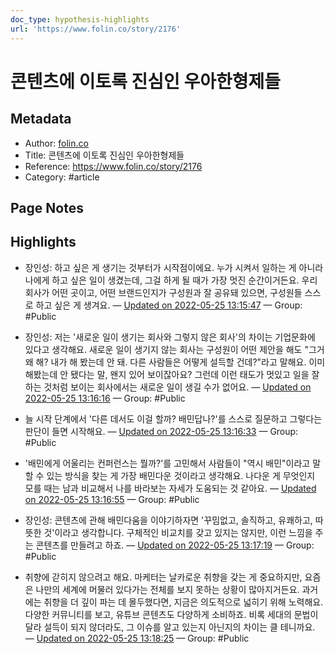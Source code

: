 ```yaml
---
doc_type: hypothesis-highlights
url: 'https://www.folin.co/story/2176'
---
```


# 콘텐츠에 이토록 진심인 우아한형제들

## Metadata
- Author: [folin.co]()
- Title: 콘텐츠에 이토록 진심인 우아한형제들
- Reference: https://www.folin.co/story/2176
- Category: #article

## Page Notes
## Highlights
- 장인성: 하고 싶은 게 생기는 것부터가 시작점이에요. 누가 시켜서 일하는 게 아니라 나에게 하고 싶은 일이 생겼는데, 그걸 하게 될 때가 가장 멋진 순간이거든요. 우리 회사가 어떤 곳이고, 어떤 브랜드인지가 구성원과 잘 공유돼 있으면, 구성원들 스스로 하고 싶은 게 생겨요. — [Updated on 2022-05-25 13:15:47](https://hyp.is/WlmfENvhEeyLKB_yPabqFA/www.folin.co/story/2176) — Group: #Public

- 장인성: 저는 '새로운 일이 생기는 회사와 그렇지 않은 회사'의 차이는 기업문화에 있다고 생각해요. 새로운 일이 생기지 않는 회사는 구성원이 어떤 제안을 해도 "그거 왜 해? 내가 해 봤는데 안 돼. 다른 사람들은 어떻게 설득할 건데?"라고 말해요. 이미 해봤는데 안 됐다는 말, 왠지 있어 보이잖아요? 그런데 이런 태도가 멋있고 일을 잘하는 것처럼 보이는 회사에서는 새로운 일이 생길 수가 없어요. — [Updated on 2022-05-25 13:16:16](https://hyp.is/a6S5itvhEeybVyfSOjMeDA/www.folin.co/story/2176) — Group: #Public

- 늘 시작 단계에서 '다른 데서도 이걸 할까? 배민답나?'를 스스로 질문하고 그렇다는 판단이 들면 시작해요. — [Updated on 2022-05-25 13:16:33](https://hyp.is/deW8-tvhEeyXpzdaQx8k_g/www.folin.co/story/2176) — Group: #Public

- '배민에게 어울리는 컨퍼런스는 뭘까?'를 고민해서 사람들이 "역시 배민"이라고 말할 수 있는 방식을 찾는 게 가장 배민다운 것이라고 생각해요. 나다운 게 무엇인지 모를 때는 남과 비교해서 나를 바라보는 자세가 도움되는 것 같아요. — [Updated on 2022-05-25 13:16:55](https://hyp.is/gwsnHNvhEey-eIuYZwcpgw/www.folin.co/story/2176) — Group: #Public

- 장인성: 콘텐츠에 관해 배민다움을 이야기하자면 '꾸밈없고, 솔직하고, 유쾌하고, 따뜻한 것'이라고 생각합니다. 구체적인 비교치를 갖고 있지는 않지만, 이런 느낌을 주는 콘텐츠를 만들려고 하죠. — [Updated on 2022-05-25 13:17:19](https://hyp.is/ka8hiNvhEeyM-T9BEmxS0Q/www.folin.co/story/2176) — Group: #Public

- 취향에 갇히지 않으려고 해요. 마케터는 날카로운 취향을 갖는 게 중요하지만, 요즘은 나만의 세계에 머물러 있다가는 전체를 보지 못하는 상황이 많아지거든요. 과거에는 취향을 더 깊이 파는 데 몰두했다면, 지금은 의도적으로 넓히기 위해 노력해요. 다양한 커뮤니티를 보고, 유튜브 콘텐츠도 다양하게 소비하죠. 비록 세대의 문법이 달라 설득이 되지 않더라도, 그 이슈를 알고 있는지 아닌지의 차이는 클 테니까요. — [Updated on 2022-05-25 13:18:25](https://hyp.is/uLnSRtvhEeyy2UM2fSXctA/www.folin.co/story/2176) — Group: #Public



